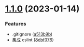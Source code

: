 # [1.1.0](https://github.com/undercurre/poicc-ui/compare/a513b9bfece478aab249133d45b19716f39ae392...v1.1.0) (2023-01-14)

### Features

-   .gitignore ([a513b9b](https://github.com/undercurre/poicc-ui/commit/a513b9bfece478aab249133d45b19716f39ae392))
-   集成 eslint ([8dbf076](https://github.com/undercurre/poicc-ui/commit/8dbf076ee4075b1737600e96cb7d867879068bdc))
